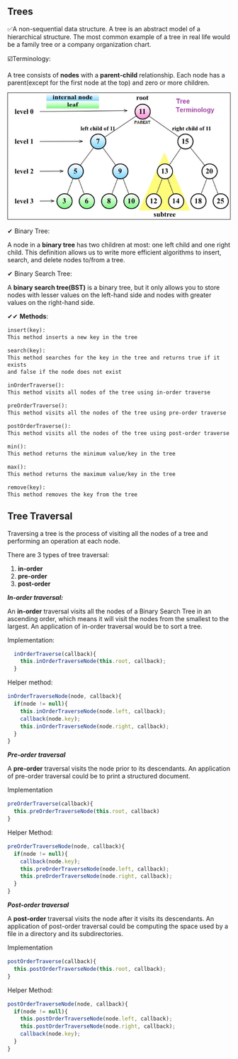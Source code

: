 ## Trees

✅A non-sequential data structure. A tree is an abstract model of a hierarchical structure. The most common example of a tree in real life would be a family tree or a company organization chart.

☑️Terminology:

A tree consists of __nodes__ with a __parent-child__ relationship. Each node has a parent(except for the first node at the top) and zero or more children.

![Tree Terminology](tree.png)


✔ Binary Tree:

A node in a __binary tree__ has two children at most: one left child and one right child. This definition allows us to write more efficient algorithms to insert, search, and delete nodes to/from a tree.

✔ Binary Search Tree:

A __binary search tree(BST)__ is a binary tree, but it only allows you to store nodes with lesser values on the left-hand side and nodes with greater values on the right-hand side.

✔✔ __Methods__:

```
insert(key):
This method inserts a new key in the tree
```
```
search(key):
This method searches for the key in the tree and returns true if it exists
and false if the node does not exist
```
```
inOrderTraverse():
This method visits all nodes of the tree using in-order traverse
```
```
preOrderTraverse():
This method visits all the nodes of the tree using pre-order traverse
```
```
postOrderTraverse():
This method visits all the nodes of the tree using post-order traverse
```
```
min():
This method returns the minimum value/key in the tree
```
```
max():
This method returns the maximum value/key in the tree
```
```
remove(key):
This method removes the key from the tree
```
##  Tree Traversal

Traversing a tree is the process of visiting all the nodes of a tree and performing an operation at each node.

There are 3 types of tree traversal:
<ol>
  <li><strong>in-order</strong>
  <li><strong>pre-order</strong>
  <li><strong>post-order</strong>
</ol>


***In-order traversal:***

An __in-order__ traversal visits all the nodes of a Binary Search Tree in an ascending order, which means it will visit the nodes from the smallest to the largest. An application of in-order traversal would be to sort a tree.

Implementation:
```JavaScript
  inOrderTraverse(callback){
    this.inOrderTraverseNode(this.root, callback);
  }
  ```
  Helper method:
  ```JavaScript
  inOrderTraverseNode(node, callback){
    if(node != null){
      this.inOrderTraverseNode(node.left, callback);
      callback(node.key);
      this.inOrderTraverseNode(node.right, callback);
    }
  }
  ```
  ***Pre-order traversal***

  A __pre-order__ traversal visits the node prior to its descendants. An application of pre-order traversal could be to print a structured document.

  Implementation
  ```JavaScript
  preOrderTraverse(callback){
    this.preOrderTraverseNode(this.root, callback)
  }
  ```
  Helper Method:
  ```JavaScript
  preOrderTraverseNode(node, callback){
    if(node != null){
      callback(node.key);
      this.preOrderTraverseNode(node.left, callback);
      this.preOrderTraverseNode(node.right, callback);
    }
  }
  ```

  ***Post-order traversal***

  A __post-order__ traversal visits the node after it visits its descendants. An application of post-order traversal could be computing the space used by a file in a directory and its subdirectories.

  Implementation
  ```JavaScript
  postOrderTraverse(callback){
    this.postOrderTraverseNode(this.root, callback);
  }
  ```
  Helper Method:
  ```JavaScript
  postOrderTraverseNode(node, callback){
    if(node != null){
      this.postOrderTraverseNode(node.left, callback);
      this.postOrderTraverseNode(node.right, callback);
      callback(node.key);
    }
  }
  ```
